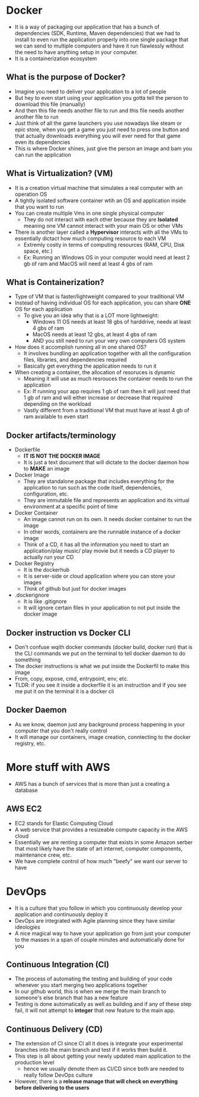 # Docker
* It is a way of packaging our application that has a bunch of dependencies (SDK, Runtime, Maven dependencies) that we had to install to even run the application properly into one single package that we can send to multiple computers and have it run flawlessly without the need to have anything setup in your computer.
* It is a containerization ecosystem

## What is the purpose of Docker?
* Imagine you need to deliver your application to a lot of people
* But hey to even start using your application you gotta tell the person to download this file (manually)
* And then this file needs another file to run and this file needs another another file to run
* Just think of all the game launchers you use nowadays like steam or epic store, when you get a game you just need to press one button and that actually downloads everything you will ever need for that game even its dependencies
* This is where Docker shines, just give the person an image and bam you can run the application

## What is Virtualization? (VM)
* It is a creation virtual machine that simulates a real computer with an operation OS
* A tightly isolated software container wtih an OS and application inside that you want to run
* You can create multiple Vms in one single physical computer
    * They do not interact with each other because they are **Isolated** meaning one VM cannot interact with your main OS or other VMs
* There is another layer called a **Hypervisor** interacts with all the VMs to essentially dictact how much computing resource to each VM
    * Extremly costly in terms of computing resources (RAM, CPU, Disk space, etc.)
    * Ex: Running an Windows OS in your computer would need at least 2 gb of ram and MacOS will need at least 4 gbs of ram

## What is Containerization?
* Type of VM that is faster/lightweight compared to your traditional VM
* Instead of having individual OS for each application, you can share **ONE** OS for each application
    * To give you an idea why that is a LOT more lightweight:
        * Windows 11 OS needs at least 18 gbs of harddrive, needs at least 4 gbs of ram
        * MacOS needs at least 12 gbs, at least 4 gbs of ram
        * AND you still need to run your very own computers OS system
* How does it accomplish running all in one shared OS?
    * It involves bundling an application together with all the configuration files, libraries, and dependencies required
    * Basically get everything the application needs to run it
* When creating a container, the allocation of resoruces is dynamic
    * Meaning it will use as much resrouces the container needs to run the application
    * Ex: If running your app requires 1 gb of ram then it will just need that 1 gb of ram and will either increase or decrease that required depending on the workload
    * Vastly different from a traditional VM that must have at least 4 gb of ram available to even start

## Docker artifacts/terminology
* Dockerfile
    * **IT IS NOT THE DOCKER IMAGE**
    * It is just a text document that will dictate to the docker daemon how to **MAKE** an image
* Docker Image
    * They are standalone package that includes everything for the application to run such as the code itself, dependencies, configuration, etc.
    * They are immutable file and represents an application and its virtual environment at a specific point of time
* Docker Container
    * An image cannot run on its own. It needs docker container to run the image
    * In other words, containers are the runnable instance of a docker image
    * Think of a CD, it has all the information you need to start an application/play music/ play movie but it needs a CD player to actually run your CD
* Docker Registry
    * It is the dockerhub
    * It is server-side or cloud application where you can store your images
    * Think of github but just for docker images
* .dockerignore
    * It is like .gitignore
    * It will ignore certain files in your application to not put inside the docker image

## Docker instruction vs Docker CLI
* Don't confuse wqith docker commands (docker build, docker run) that is the CLI commands we put on the terminal to tell docker daemon to do something
* The docker instructions is what we put inside the Dockerfil to make this image
* From, copy, expose, cmd, entrypoint, env, etc.
* TLDR: if you see it inside a dockerfile it is an instruction and if you see me put it on the terminal it is a docker cli

## Docker Daemon
* As we know, daemon just any background process happening in your computer that you don't really control
* It will manage our containers, image creation, conntecting to the docker registry, etc.

# More stuff with AWS
* AWS has a bunch of services that is more than just a creating a database

## AWS EC2
* EC2 stands for Elastic Computing Cloud
* A web service that provides a resizeable compute capacity in the AWS cloud
* Essentially we are renting a computer that exists in some Amazon serber that most likely have the state of art internet, computer components, maintenance crew, etc.
* We have complete control of how much "beefy" we want our server to have

# DevOps
* It is a culture that you follow in which you continuously develop your application and continuously deploy it
* DevOps are integrated with Agile planning since they have similar ideologies
* A nice magical way to have your application go from just your computer to the masses in a span of couple minutes and automatically done for you

## Continuous Integration (CI)
* The process of automating the testing and building of your code whenever you start merging two applications together
* In our github world, this is when we merge the main branch to someone's else branch that has a new feature
* Testing is done automatically as well as building and if any of these step fail, it will not attempt to **integer** that new feature to the main app.
## Continuous Delivery (CD)
* The extension of CI since CI all it does is integrate your experimental branches into the main branch and test if it works then build it.
* This step is all about getting your newly updated main application to the production level
    * hence we usually denote them as CI/CD since both are needed to really follow DevOps culture
* However, there is a **release manage that will check on everything before delivering to the users**

